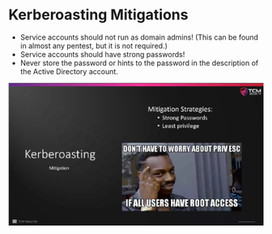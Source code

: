 # Kerberoasting Mitigations

* Service accounts should not run as domain admins! (This can be found in
  almost any pentest, but it is not required.)
* Service accounts should have strong passwords!
* Never store the password or hints to the password in the description of the
  Active Directory account.

<img src="./images/8_Kerberoasting_Mitigations_1.png" alt="Mitigations against Kerberoasting" width="800"/>



<!--
span style="color:green;font-weight:700;font-size:20px">
markdown color font styles
</span
-->
